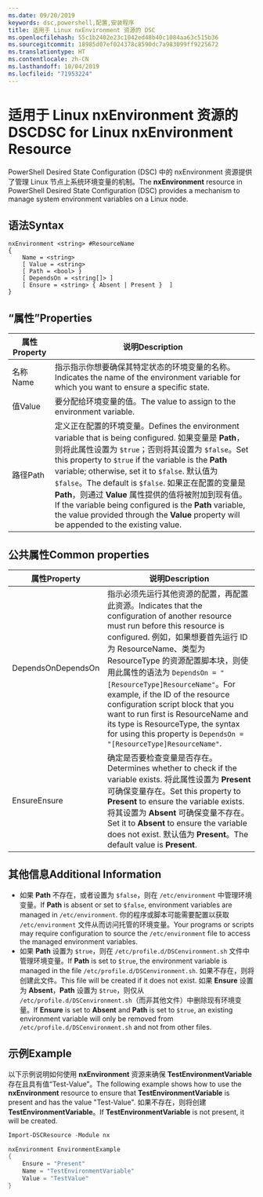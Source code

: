 ```yaml
---
ms.date: 09/20/2019
keywords: dsc,powershell,配置,安装程序
title: 适用于 Linux nxEnvironment 资源的 DSC
ms.openlocfilehash: 55c1b2402e23c1042ed48b40c1084aa63c515b36
ms.sourcegitcommit: 18985d07ef024378c8590dc7a983099ff9225672
ms.translationtype: HT
ms.contentlocale: zh-CN
ms.lasthandoff: 10/04/2019
ms.locfileid: "71953224"
---
```

# <a name="dsc-for-linux-nxenvironment-resource"></a><span data-ttu-id="e685f-103">适用于 Linux nxEnvironment 资源的 DSC</span><span class="sxs-lookup"><span data-stu-id="e685f-103">DSC for Linux nxEnvironment Resource</span></span>

<span data-ttu-id="e685f-104">PowerShell Desired State Configuration (DSC) 中的 nxEnvironment  资源提供了管理 Linux 节点上系统环境变量的机制。</span><span class="sxs-lookup"><span data-stu-id="e685f-104">The **nxEnvironment** resource in PowerShell Desired State Configuration (DSC) provides a mechanism to manage system environment variables on a Linux node.</span></span>

## <a name="syntax"></a><span data-ttu-id="e685f-105">语法</span><span class="sxs-lookup"><span data-stu-id="e685f-105">Syntax</span></span>

```Syntax
nxEnvironment <string> #ResourceName
{
    Name = <string>
    [ Value = <string>
    [ Path = <bool> }
    [ DependsOn = <string[]> ]
    [ Ensure = <string> { Absent | Present }  ]
}
```

## <a name="properties"></a><span data-ttu-id="e685f-106">“属性”</span><span class="sxs-lookup"><span data-stu-id="e685f-106">Properties</span></span>

|<span data-ttu-id="e685f-107">属性</span><span class="sxs-lookup"><span data-stu-id="e685f-107">Property</span></span> |<span data-ttu-id="e685f-108">说明</span><span class="sxs-lookup"><span data-stu-id="e685f-108">Description</span></span> |
|---|---|
|<span data-ttu-id="e685f-109">名称</span><span class="sxs-lookup"><span data-stu-id="e685f-109">Name</span></span> |<span data-ttu-id="e685f-110">指示指示你想要确保其特定状态的环境变量的名称。</span><span class="sxs-lookup"><span data-stu-id="e685f-110">Indicates the name of the environment variable for which you want to ensure a specific state.</span></span> |
|<span data-ttu-id="e685f-111">值</span><span class="sxs-lookup"><span data-stu-id="e685f-111">Value</span></span> |<span data-ttu-id="e685f-112">要分配给环境变量的值。</span><span class="sxs-lookup"><span data-stu-id="e685f-112">The value to assign to the environment variable.</span></span> |
|<span data-ttu-id="e685f-113">路径</span><span class="sxs-lookup"><span data-stu-id="e685f-113">Path</span></span> |<span data-ttu-id="e685f-114">定义正在配置的环境变量。</span><span class="sxs-lookup"><span data-stu-id="e685f-114">Defines the environment variable that is being configured.</span></span> <span data-ttu-id="e685f-115">如果变量是 **Path**，则将此属性设置为 `$true`；否则将其设置为 `$false`。</span><span class="sxs-lookup"><span data-stu-id="e685f-115">Set this property to `$true` if the variable is the **Path** variable; otherwise, set it to `$false`.</span></span> <span data-ttu-id="e685f-116">默认值为 `$false`。</span><span class="sxs-lookup"><span data-stu-id="e685f-116">The default is `$false`.</span></span> <span data-ttu-id="e685f-117">如果正在配置的变量是 **Path**，则通过 **Value** 属性提供的值将被附加到现有值。</span><span class="sxs-lookup"><span data-stu-id="e685f-117">If the variable being configured is the **Path** variable, the value provided through the **Value** property will be appended to the existing value.</span></span> |

## <a name="common-properties"></a><span data-ttu-id="e685f-118">公共属性</span><span class="sxs-lookup"><span data-stu-id="e685f-118">Common properties</span></span>

|<span data-ttu-id="e685f-119">属性</span><span class="sxs-lookup"><span data-stu-id="e685f-119">Property</span></span> |<span data-ttu-id="e685f-120">说明</span><span class="sxs-lookup"><span data-stu-id="e685f-120">Description</span></span> |
|---|---|
|<span data-ttu-id="e685f-121">DependsOn</span><span class="sxs-lookup"><span data-stu-id="e685f-121">DependsOn</span></span> |<span data-ttu-id="e685f-122">指示必须先运行其他资源的配置，再配置此资源。</span><span class="sxs-lookup"><span data-stu-id="e685f-122">Indicates that the configuration of another resource must run before this resource is configured.</span></span> <span data-ttu-id="e685f-123">例如，如果想要首先运行 ID 为 ResourceName、类型为 ResourceType 的资源配置脚本块，则使用此属性的语法为 `DependsOn = "[ResourceType]ResourceName"`。</span><span class="sxs-lookup"><span data-stu-id="e685f-123">For example, if the ID of the resource configuration script block that you want to run first is ResourceName and its type is ResourceType, the syntax for using this property is `DependsOn = "[ResourceType]ResourceName"`.</span></span> |
|<span data-ttu-id="e685f-124">Ensure</span><span class="sxs-lookup"><span data-stu-id="e685f-124">Ensure</span></span> |<span data-ttu-id="e685f-125">确定是否要检查变量是否存在。</span><span class="sxs-lookup"><span data-stu-id="e685f-125">Determines whether to check if the variable exists.</span></span> <span data-ttu-id="e685f-126">将此属性设置为 **Present** 可确保变量存在。</span><span class="sxs-lookup"><span data-stu-id="e685f-126">Set this property to **Present** to ensure the variable exists.</span></span> <span data-ttu-id="e685f-127">将其设置为 **Absent** 可确保变量不存在。</span><span class="sxs-lookup"><span data-stu-id="e685f-127">Set it to **Absent** to ensure the variable does not exist.</span></span> <span data-ttu-id="e685f-128">默认值为 **Present**。</span><span class="sxs-lookup"><span data-stu-id="e685f-128">The default value is **Present**.</span></span> |

## <a name="additional-information"></a><span data-ttu-id="e685f-129">其他信息</span><span class="sxs-lookup"><span data-stu-id="e685f-129">Additional Information</span></span>

- <span data-ttu-id="e685f-130">如果 **Path** 不存在，或者设置为 `$false`，则在 `/etc/environment` 中管理环境变量。</span><span class="sxs-lookup"><span data-stu-id="e685f-130">If **Path** is absent or set to `$false`, environment variables are managed in `/etc/environment`.</span></span>
  <span data-ttu-id="e685f-131">你的程序或脚本可能需要配置以获取 `/etc/environment` 文件从而访问托管的环境变量。</span><span class="sxs-lookup"><span data-stu-id="e685f-131">Your programs or scripts may require configuration to source the `/etc/environment` file to access the managed environment variables.</span></span>
- <span data-ttu-id="e685f-132">如果 **Path** 设置为 `$true`，则在 `/etc/profile.d/DSCenvironment.sh` 文件中管理环境变量。</span><span class="sxs-lookup"><span data-stu-id="e685f-132">If **Path** is set to `$true`, the environment variable is managed in the file `/etc/profile.d/DSCenvironment.sh`.</span></span> <span data-ttu-id="e685f-133">如果不存在，则将创建此文件。</span><span class="sxs-lookup"><span data-stu-id="e685f-133">This file will be created if it does not exist.</span></span> <span data-ttu-id="e685f-134">如果 **Ensure** 设置为 **Absent**，**Path** 设置为 `$true`，则仅从 `/etc/profile.d/DSCenvironment.sh`（而非其他文件）中删除现有环境变量。</span><span class="sxs-lookup"><span data-stu-id="e685f-134">If **Ensure** is set to **Absent** and **Path** is set to `$true`, an existing environment variable will only be removed from `/etc/profile.d/DSCenvironment.sh` and not from other files.</span></span>

## <a name="example"></a><span data-ttu-id="e685f-135">示例</span><span class="sxs-lookup"><span data-stu-id="e685f-135">Example</span></span>

<span data-ttu-id="e685f-136">以下示例说明如何使用 **nxEnvironment** 资源来确保 **TestEnvironmentVariable** 存在且具有值“Test-Value”。</span><span class="sxs-lookup"><span data-stu-id="e685f-136">The following example shows how to use the **nxEnvironment** resource to ensure that **TestEnvironmentVariable** is present and has the value "Test-Value".</span></span> <span data-ttu-id="e685f-137">如果不存在，则将创建 **TestEnvironmentVariable**。</span><span class="sxs-lookup"><span data-stu-id="e685f-137">If **TestEnvironmentVariable** is not present, it will be created.</span></span>

```powershell
Import-DSCResource -Module nx

nxEnvironment EnvironmentExample
{
    Ensure = "Present"
    Name = "TestEnvironmentVariable"
    Value = "TestValue"
}
```
